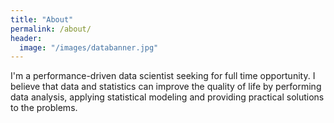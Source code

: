 ```yaml
---
title: "About"
permalink: /about/
header:
  image: "/images/databanner.jpg"
---
```


I'm a performance-driven data scientist seeking for full time opportunity. I believe that data and statistics can improve the quality of life by performing data analysis, applying statistical modeling and providing practical solutions to the problems.
